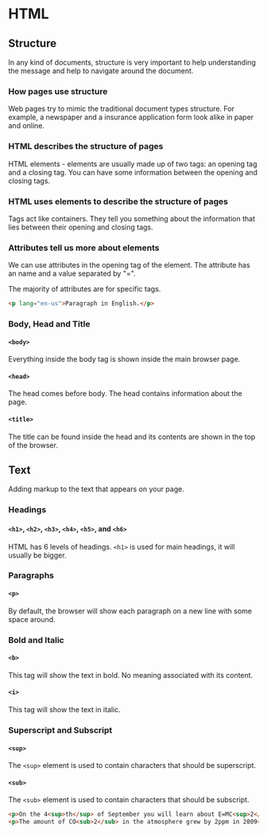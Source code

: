 # HTML

## Structure

In any kind of documents, structure is very important to help understanding the message and help to navigate around
the document.

### How pages use structure

Web pages try to mimic the traditional document types structure. For example, a newspaper and a insurance application
form look alike in paper and online.

### HTML describes the structure of pages

HTML elements - elements are usually made up of two tags: an opening tag and a closing tag. You can have some information
between the opening and closing tags.

### HTML uses elements to describe the structure of pages

Tags act like containers. They tell you something about the information that lies between their opening and closing tags.

### Attributes tell us more about elements

We can use attributes in the opening tag of the element. The attribute has an name and a value separated by "=".

The majority of attributes are for specific tags.

```html
<p lang="en-us">Paragraph in English.</p>
```

### Body, Head and Title

#### `<body>`

Everything inside the body tag is shown inside the main browser page.

#### `<head>`

The head comes before body. The head contains information about the page.

#### `<title>`

The title can be found inside the head and its contents are shown in the top of the browser.

## Text

Adding markup to the text that appears on your page.

### Headings

#### `<h1>`, `<h2>`, `<h3>`, `<h4>`, `<h5>`, and `<h6>`

HTML has 6 levels of headings. `<h1>` is used for main headings, it will usually be bigger.

### Paragraphs

#### `<p>`

By default, the browser will show each paragraph on a new line with some space around.

### Bold and Italic

#### `<b>`

This tag will show the text in bold. No meaning associated with its content.

#### `<i>`

This tag will show the text in italic.

### Superscript and Subscript

#### `<sup>`

The `<sup>` element is used to contain characters that should be superscript.

#### `<sub>`

The `<sub>` element is used to contain characters that should be subscript.

```html
<p>On the 4<sup>th</sup> of September you will learn about E=MC<sup>2</sup>.</p>
<p>The amount of CO<sub>2</sub> in the atmosphere grew by 2ppm in 2009<sub>1</sub>.</p>
```